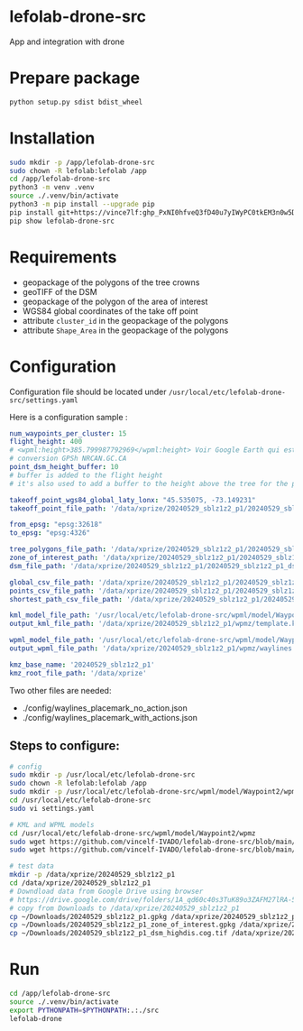 # lefolab-drone-src

App and integration with drone

# Prepare package

```bash
python setup.py sdist bdist_wheel
```

# Installation

```bash
sudo mkdir -p /app/lefolab-drone-src
sudo chown -R lefolab:lefolab /app
cd /app/lefolab-drone-src
python3 -m venv .venv
source ./.venv/bin/activate
python3 -m pip install --upgrade pip
pip install git+https://vince7lf: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@github.com/vincelf-IVADO/lefolab-drone-src.git
pip show lefolab-drone-src
```

# Requirements

- geopackage of the polygons of the tree crowns
- geoTIFF of the DSM
- geopackage of the polygon of the area of interest
- WGS84 global coordinates of the take off point
- attribute `cluster_id` in the geopackage of the polygons
- attribute `Shape_Area` in the geopackage of the polygons

# Configuration

Configuration file should be located under `/usr/local/etc/lefolab-drone-src/settings.yaml`

Here is a configuration sample : 

```yaml
num_waypoints_per_cluster: 15
flight_height: 400
# <wpml:height>385.799987792969</wpml:height> Voir Google Earth qui est altitude orthométrique
# conversion GPSh NRCAN.GC.CA
point_dsm_height_buffer: 10
# buffer is added to the flight height
# it's also used to add a buffer to the height above the tree for the picture

takeoff_point_wgs84_global_laty_lonx: "45.535075, -73.149231"
takeoff_point_file_path: '/data/xprize/20240529_sblz1z2_p1/20240529_sblz1z2_p1_starting_point.gpkg'

from_epsg: "epsg:32618"
to_epsg: "epsg:4326"

tree_polygons_file_path: '/data/xprize/20240529_sblz1z2_p1/20240529_sblz1z2_p1.gpkg'
zone_of_interest_path: '/data/xprize/20240529_sblz1z2_p1/20240529_sblz1z2_p1_zone_of_interest.gpkg'
dsm_file_path: '/data/xprize/20240529_sblz1z2_p1/20240529_sblz1z2_p1_dsm_highdis.cog.tif'

global_csv_file_path: '/data/xprize/20240529_sblz1z2_p1/20240529_sblz1z2_p1_global_values.csv'
points_csv_file_path: '/data/xprize/20240529_sblz1z2_p1/20240529_sblz1z2_p1_waypoints.csv'
shortest_path_csv_file_path: '/data/xprize/20240529_sblz1z2_p1/20240529_sblz1z2_p1_waypoints_shortest_path.csv'

kml_model_file_path: '/usr/local/etc/lefolab-drone-src/wpml/model/Waypoint2/wpmz/template.kml'
output_kml_file_path: '/data/xprize/20240529_sblz1z2_p1/wpmz/template.kml'

wpml_model_file_path: '/usr/local/etc/lefolab-drone-src/wpml/model/Waypoint2/wpmz/waylines.wpml'
output_wpml_file_path: '/data/xprize/20240529_sblz1z2_p1/wpmz/waylines.wpml'

kmz_base_name: '20240529_sblz1z2_p1'
kmz_root_file_path: '/data/xprize'
```

Two other files are needed: 
- ./config/waylines_placemark_no_action.json
- ./config/waylines_placemark_with_actions.json

## Steps to configure: 
```bash
# config
sudo mkdir -p /usr/local/etc/lefolab-drone-src
sudo chown -R lefolab:lefolab /app
sudo mkdir -p /usr/local/etc/lefolab-drone-src/wpml/model/Waypoint2/wpmz
cd /usr/local/etc/lefolab-drone-src
sudo vi settings.yaml

# KML and WPML models 
cd /usr/local/etc/lefolab-drone-src/wpml/model/Waypoint2/wpmz
sudo wget https://github.com/vincelf-IVADO/lefolab-drone-src/blob/main/scripts/wpml/model/Waypoint2/wpmz/template.kml
sudo wget https://github.com/vincelf-IVADO/lefolab-drone-src/blob/main/scripts/wpml/model/Waypoint2/wpmz/waylines.wpml

# test data
mkdir -p /data/xprize/20240529_sblz1z2_p1
cd /data/xprize/20240529_sblz1z2_p1
# Downdload data from Google Drive using browser
# https://drive.google.com/drive/folders/1A_qd60c40s3TuK89o3ZAFM27lRA-5KbS?usp=drive_link
# copy from Downloads to /data/xprize/20240529_sblz1z2_p1
cp ~/Downloads/20240529_sblz1z2_p1.gpkg /data/xprize/20240529_sblz1z2_p1
cp ~/Downloads/20240529_sblz1z2_p1_zone_of_interest.gpkg /data/xprize/20240529_sblz1z2_p1
cp ~/Downloads/20240529_sblz1z2_p1_dsm_highdis.cog.tif /data/xprize/20240529_sblz1z2_p1
```

# Run

```bash
cd /app/lefolab-drone-src
source ./.venv/bin/activate
export PYTHONPATH=$PYTHONPATH:.:./src
lefolab-drone
```
